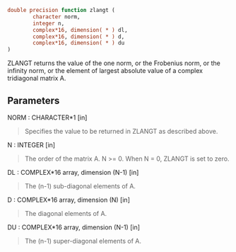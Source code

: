 ```fortran
double precision function zlangt (
        character norm,
        integer n,
        complex*16, dimension( * ) dl,
        complex*16, dimension( * ) d,
        complex*16, dimension( * ) du
)
```

ZLANGT  returns the value of the one norm,  or the Frobenius norm, or
the  infinity norm,  or the  element of  largest absolute value  of a
complex tridiagonal matrix A.

## Parameters
NORM : CHARACTER\*1 [in]
> Specifies the value to be returned in ZLANGT as described
> above.

N : INTEGER [in]
> The order of the matrix A.  N >= 0.  When N = 0, ZLANGT is
> set to zero.

DL : COMPLEX\*16 array, dimension (N-1) [in]
> The (n-1) sub-diagonal elements of A.

D : COMPLEX\*16 array, dimension (N) [in]
> The diagonal elements of A.

DU : COMPLEX\*16 array, dimension (N-1) [in]
> The (n-1) super-diagonal elements of A.

